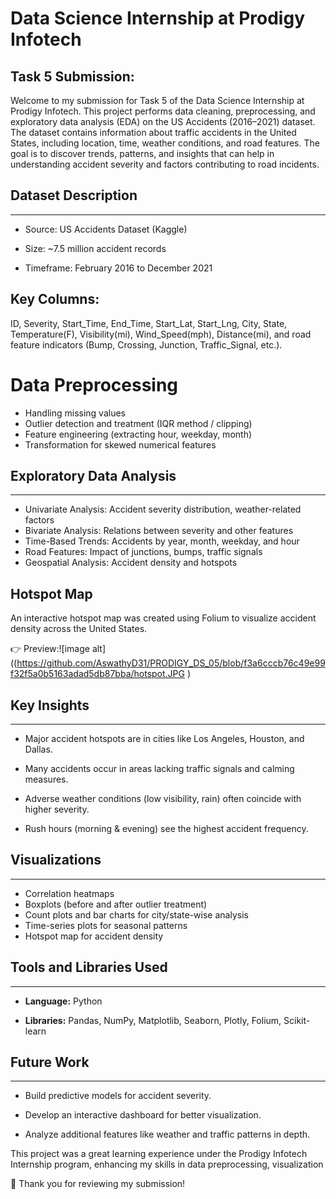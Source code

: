 # **Data Science Internship at Prodigy Infotech**

## **Task 5 Submission:**

Welcome to my submission for Task 5 of the Data Science Internship at Prodigy Infotech. This project performs data cleaning, preprocessing, and exploratory data analysis (EDA) on the US Accidents (2016–2021) dataset.
The dataset contains information about traffic accidents in the United States, including location, time, weather conditions, and road features.
The goal is to discover trends, patterns, and insights that can help in understanding accident severity and factors contributing to road incidents.

## Dataset Description
____________

* Source: US Accidents Dataset (Kaggle)

* Size: ~7.5 million accident records

* Timeframe: February 2016 to December 2021

## Key Columns:
ID, Severity, Start_Time, End_Time, Start_Lat, Start_Lng, City, State, Temperature(F), Visibility(mi), Wind_Speed(mph), Distance(mi), and road feature indicators (Bump, Crossing, Junction, Traffic_Signal, etc.).

# Data Preprocessing
* Handling missing values
* Outlier detection and treatment (IQR method / clipping)
* Feature engineering (extracting hour, weekday, month)
* Transformation for skewed numerical features

## Exploratory Data Analysis
____________

* Univariate Analysis: Accident severity distribution, weather-related factors
* Bivariate Analysis: Relations between severity and other features
* Time-Based Trends: Accidents by year, month, weekday, and hour
* Road Features: Impact of junctions, bumps, traffic signals
* Geospatial Analysis: Accident density and hotspots

## Hotspot Map

An interactive hotspot map was created using Folium to visualize accident density across the United States.

👉 Preview:![image alt]((https://github.com/AswathyD31/PRODIGY_DS_05/blob/f3a6cccb76c49e99f32f5a0b5163adad5db87bba/hotspot.JPG
)

## Key Insights
___________

* Major accident hotspots are in cities like Los Angeles, Houston, and Dallas.

* Many accidents occur in areas lacking traffic signals and calming measures.

* Adverse weather conditions (low visibility, rain) often coincide with higher severity.

* Rush hours (morning & evening) see the highest accident frequency.

 ## Visualizations
 __________
 
* Correlation heatmaps
* Boxplots (before and after outlier treatment)
* Count plots and bar charts for city/state-wise analysis
* Time-series plots for seasonal patterns
* Hotspot map for accident density

## Tools and Libraries Used
__________________

* **Language:**  Python

* **Libraries:**  Pandas, NumPy, Matplotlib, Seaborn, Plotly, Folium, Scikit-learn

## Future Work
_________

* Build predictive models for accident severity.

* Develop an interactive dashboard for better visualization.

* Analyze additional features like weather and traffic patterns in depth.

This project was a great learning experience under the Prodigy Infotech Internship program, enhancing my skills in data preprocessing, visualization

🙏 Thank you for reviewing my submission!

